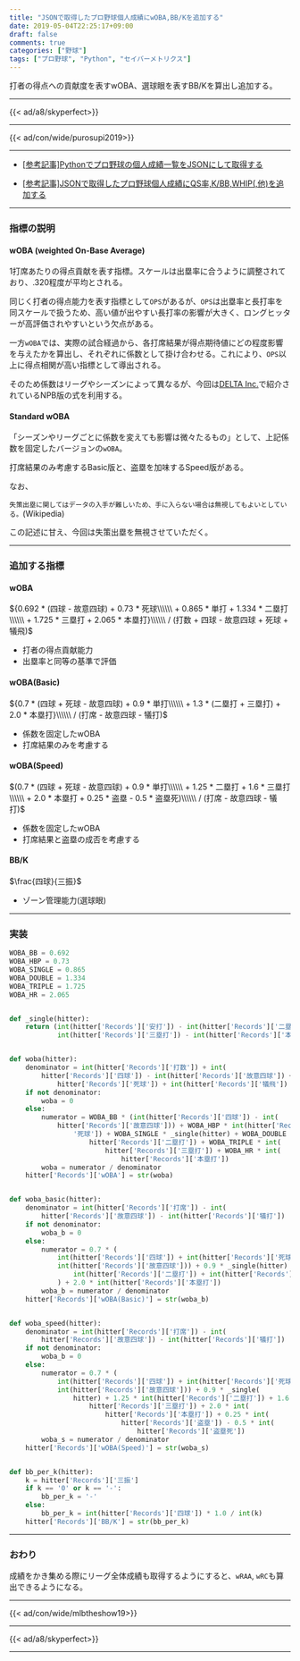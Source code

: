 ```yaml
---
title: "JSONで取得したプロ野球個人成績にwOBA,BB/Kを追加する"
date: 2019-05-04T22:25:17+09:00
draft: false
comments: true
categories: ["野球"]
tags: ["プロ野球", "Python", "セイバーメトリクス"]
---
```


打者の得点への貢献度を表すwOBA、選球眼を表すBB/Kを算出し追加する。

<!--more-->

---

{{< ad/a8/skyperfect>}}

---

{{< ad/con/wide/purosupi2019>}}

---

- [[参考記事]Pythonでプロ野球の個人成績一覧をJSONにして取得する](https://www.ted027.com/post/python-personal-records)

- [[参考記事]JSONで取得したプロ野球個人成績にQS率,K/BB,WHIP(,他)を追加する](https://www.ted027.com/post/sabr-1)

---

### 指標の説明

#### wOBA (weighted On-Base Average)

1打席あたりの得点貢献を表す指標。スケールは出塁率に合うように調整されており、.320程度が平均とされる。

同じく打者の得点能力を表す指標として`OPS`があるが、`OPS`は出塁率と長打率を同スケールで扱うため、高い値が出やすい長打率の影響が大きく、ロングヒッターが高評価されやすいという欠点がある。

一方`wOBA`では、実際の試合経過から、各打席結果が得点期待値にどの程度影響を与えたかを算出し、それぞれに係数として掛け合わせる。これにより、`OPS`以上に得点相関が高い指標として導出される。

そのため係数はリーグやシーズンによって異なるが、今回は[DELTA Inc.](https://1point02.jp/op/gnav/glossary/gls_explanation.aspx?eid=20004)で紹介されているNPB版の式を利用する。

#### Standard wOBA

「シーズンやリーグごとに係数を変えても影響は微々たるもの」として、上記係数を固定したバージョンの`wOBA`。

打席結果のみ考慮するBasic版と、盗塁を加味するSpeed版がある。

なお、

`失策出塁に関してはデータの入手が難しいため、手に入らない場合は無視してもよいとしている。`(Wikipedia)

この記述に甘え、今回は失策出塁を無視させていただく。

---

### 追加する指標

#### wOBA

${0.692 * (四球 - 故意四球) + 0.73 * 死球\\\\\\ + 0.865 * 単打 + 1.334 * 二塁打\\\\\\ + 1.725 * 三塁打 + 2.065 * 本塁打}\\\\\\ / (打数 + 四球 - 故意四球 + 死球 + 犠飛)$

- 打者の得点貢献能力
- 出塁率と同等の基準で評価

#### wOBA(Basic)

${0.7 * (四球 + 死球 - 故意四球) + 0.9 * 単打\\\\\\ + 1.3 * (二塁打 + 三塁打) + 2.0 * 本塁打}\\\\\\ / (打席 - 故意四球 - 犠打)$

- 係数を固定したwOBA
- 打席結果のみを考慮する

#### wOBA(Speed)

$(0.7 * (四球 + 死球 - 故意四球) + 0.9 * 単打\\\\\\ + 1.25 * 二塁打 + 1.6 * 三塁打\\\\\\ + 2.0 * 本塁打 + 0.25 * 盗塁 - 0.5 * 盗塁死)\\\\\\ / (打席 - 故意四球 - 犠打)$

- 係数を固定したwOBA
- 打席結果と盗塁の成否を考慮する

#### BB/K

$\frac{四球}{三振}$

- ゾーン管理能力(選球眼)

---

### 実装

```py:sabr.py
WOBA_BB = 0.692
WOBA_HBP = 0.73
WOBA_SINGLE = 0.865
WOBA_DOUBLE = 1.334
WOBA_TRIPLE = 1.725
WOBA_HR = 2.065


def _single(hitter):
    return (int(hitter['Records']['安打']) - int(hitter['Records']['二塁打']) -
            int(hitter['Records']['三塁打']) - int(hitter['Records']['本塁打']))


def woba(hitter):
    denominator = int(hitter['Records']['打数']) + int(
        hitter['Records']['四球']) - int(hitter['Records']['故意四球']) + int(
            hitter['Records']['死球']) + int(hitter['Records']['犠飛'])
    if not denominator:
        woba = 0
    else:
        numerator = WOBA_BB * (int(hitter['Records']['四球']) - int(
            hitter['Records']['故意四球'])) + WOBA_HBP * int(hitter['Records'][
                '死球']) + WOBA_SINGLE * _single(hitter) + WOBA_DOUBLE * int(
                    hitter['Records']['二塁打']) + WOBA_TRIPLE * int(
                        hitter['Records']['三塁打']) + WOBA_HR * int(
                            hitter['Records']['本塁打'])
        woba = numerator / denominator
    hitter['Records']['wOBA'] = str(woba)


def woba_basic(hitter):
    denominator = int(hitter['Records']['打席']) - int(
        hitter['Records']['故意四球']) - int(hitter['Records']['犠打'])
    if not denominator:
        woba_b = 0
    else:
        numerator = 0.7 * (
            int(hitter['Records']['四球']) + int(hitter['Records']['死球']) -
            int(hitter['Records']['故意四球'])) + 0.9 * _single(hitter) + 1.3 * (
                int(hitter['Records']['二塁打']) + int(hitter['Records']['三塁打'])
            ) + 2.0 * int(hitter['Records']['本塁打'])
        woba_b = numerator / denominator
    hitter['Records']['wOBA(Basic)'] = str(woba_b)


def woba_speed(hitter):
    denominator = int(hitter['Records']['打席']) - int(
        hitter['Records']['故意四球']) - int(hitter['Records']['犠打'])
    if not denominator:
        woba_b = 0
    else:
        numerator = 0.7 * (
            int(hitter['Records']['四球']) + int(hitter['Records']['死球']) -
            int(hitter['Records']['故意四球'])) + 0.9 * _single(
                hitter) + 1.25 * int(hitter['Records']['二塁打']) + 1.6 * int(
                    hitter['Records']['三塁打']) + 2.0 * int(
                        hitter['Records']['本塁打']) + 0.25 * int(
                            hitter['Records']['盗塁']) - 0.5 * int(
                                hitter['Records']['盗塁死'])
        woba_s = numerator / denominator
    hitter['Records']['wOBA(Speed)'] = str(woba_s)


def bb_per_k(hitter):
    k = hitter['Records']['三振']
    if k == '0' or k == '-':
        bb_per_k = '-'
    else:
        bb_per_k = int(hitter['Records']['四球']) * 1.0 / int(k)
    hitter['Records']['BB/K'] = str(bb_per_k)
```

---

### おわり

成績をかき集める際にリーグ全体成績も取得するようにすると、`wRAA`, `wRC`も算出できるようになる。

---

{{< ad/con/wide/mlbtheshow19>}}

---

{{< ad/a8/skyperfect>}}

---